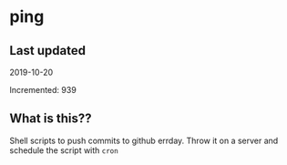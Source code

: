 # ping

## Last updated
2019-10-20

Incremented: 939

## What is this??
Shell scripts to push commits to github errday. Throw it on a server and schedule the script with `cron`
